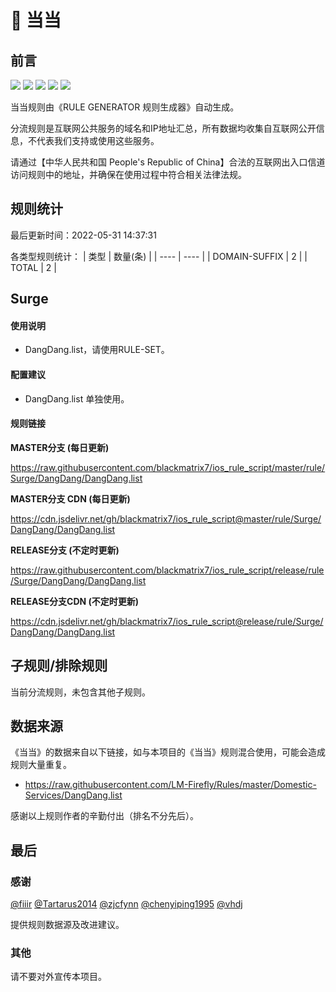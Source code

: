 # 🧸 当当

## 前言

![](https://shields.io/badge/-移除重复规则-ff69b4) ![](https://shields.io/badge/-DOMAIN与DOMAIN--SUFFIX合并-green) ![](https://shields.io/badge/-DOMAIN--SUFFIX间合并-critical) ![](https://shields.io/badge/-DOMAIN--SUFFIX与DOMAIN--KEYWORD合并-blue) ![](https://shields.io/badge/-IP--CIDR(6)合并-blueviolet) 

当当规则由《RULE GENERATOR 规则生成器》自动生成。

分流规则是互联网公共服务的域名和IP地址汇总，所有数据均收集自互联网公开信息，不代表我们支持或使用这些服务。

请通过【中华人民共和国 People's Republic of China】合法的互联网出入口信道访问规则中的地址，并确保在使用过程中符合相关法律法规。

## 规则统计

最后更新时间：2022-05-31 14:37:31

各类型规则统计：
| 类型 | 数量(条)  | 
| ---- | ----  |
| DOMAIN-SUFFIX | 2  | 
| TOTAL | 2  | 


## Surge 

#### 使用说明
- DangDang.list，请使用RULE-SET。

#### 配置建议
- DangDang.list 单独使用。

#### 规则链接
**MASTER分支 (每日更新)**

https://raw.githubusercontent.com/blackmatrix7/ios_rule_script/master/rule/Surge/DangDang/DangDang.list

**MASTER分支 CDN (每日更新)**

https://cdn.jsdelivr.net/gh/blackmatrix7/ios_rule_script@master/rule/Surge/DangDang/DangDang.list

**RELEASE分支 (不定时更新)**

https://raw.githubusercontent.com/blackmatrix7/ios_rule_script/release/rule/Surge/DangDang/DangDang.list

**RELEASE分支CDN (不定时更新)**

https://cdn.jsdelivr.net/gh/blackmatrix7/ios_rule_script@release/rule/Surge/DangDang/DangDang.list

## 子规则/排除规则


当前分流规则，未包含其他子规则。

## 数据来源

《当当》的数据来自以下链接，如与本项目的《当当》规则混合使用，可能会造成规则大量重复。

- https://raw.githubusercontent.com/LM-Firefly/Rules/master/Domestic-Services/DangDang.list


感谢以上规则作者的辛勤付出（排名不分先后）。

## 最后

### 感谢

[@fiiir](https://github.com/fiiir) [@Tartarus2014](https://github.com/Tartarus2014) [@zjcfynn](https://github.com/zjcfynn) [@chenyiping1995](https://github.com/chenyiping1995) [@vhdj](https://github.com/vhdj)

提供规则数据源及改进建议。

### 其他

请不要对外宣传本项目。